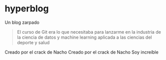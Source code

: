 # hyperblog
Un blog zarpado
>El curso de Git era lo que necesitaba para lanzarme en la industria de la ciencia de datos y machine learning aplicada a las ciencias del deporte y salud

Creado por el crack de Nacho
Creado por el crack de Nacho
Soy increíble
